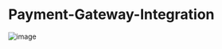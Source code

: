 # Payment-Gateway-Integration

![image](https://user-images.githubusercontent.com/89896505/180223350-ce9361a6-53a6-4f8f-82df-afcfbbf8c18d.png)
